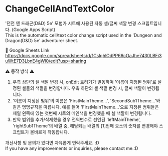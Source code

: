 # ChangeCellAndTextColor
'던전 앤 드래곤(D&D) 5e' 모험가 시트에 사용된 자동 셀/글씨 색깔 변경 스크립트입니다. (Google Apps Script)  
This is the automatic cell/text color change script used in the 'Dungeon and Dragon(D&D) 5e' adventurer sheet.  
  
🔗 Google Sheets Link  
<https://docs.google.com/spreadsheets/d/1CslqhlOdPP66cOaJhe7430LBFi3uWtE7D3LbnE4gWl0/edit?usp=sharing>  

⚠️ 동작 방식 ⚠️
1. 우측 상단의 셀 색깔 변경 시, onEdit 트리거가 발동하며 '이름이 지정된 범위'로 설정된 셀들의 색깔을 변경합니다. 우측 하단의 셀 색깔 변경 시, 글씨 색깔이 변경됩니다.
2. '이름이 지정된 범위'의 이름은 'FirstMainTheme...', 'SecondSub1Theme...'와 같은 명명규칙을 따릅니다. 예를 들어 'FirstMainTheme...'으로 지정된 범위들은 제일 왼쪽에 있는 첫번째 시트의 메인색을 변경했을 때 셀 색깔이 변경됩니다.
3. 만약 범위를 추가/삭제했을 경우 전역변수로 선언된 'leftMainTheme', 'rightSub1Theme'의 배열 중, 해당되는 배열의 [1]번째 요소의 숫자를 변경해야 스크립트가 올바르게 작동합니다.

개선사항 및 문의가 있다면 자유롭게 연락주세요. :D  
If you have any improvements or inquiries, please contact me.:D
